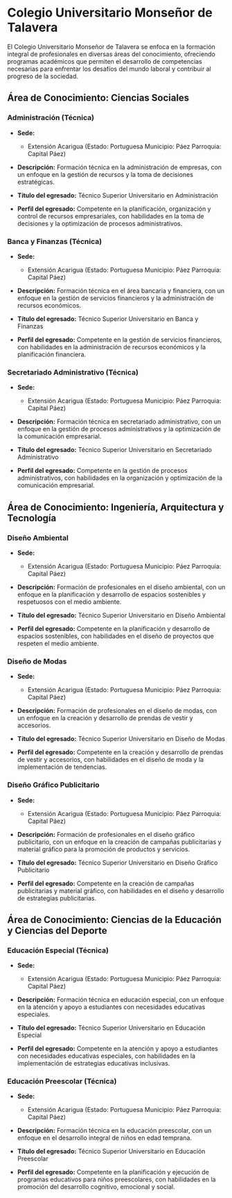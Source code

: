 # Colegio Universitario Monseñor de Talavera

El Colegio Universitario Monseñor de Talavera se enfoca en la formación integral de profesionales en diversas áreas del conocimiento, ofreciendo programas académicos que permiten el desarrollo de competencias necesarias para enfrentar los desafíos del mundo laboral y contribuir al progreso de la sociedad.

## Área de Conocimiento: Ciencias Sociales

### Administración (Técnica)

* **Sede:** 
  * Extensión Acarigua (Estado: Portuguesa Municipio: Páez Parroquia: Capital Páez)

* **Descripción:** 
  Formación técnica en la administración de empresas, con un enfoque en la gestión de recursos y la toma de decisiones estratégicas.

* **Título del egresado:** 
  Técnico Superior Universitario en Administración

* **Perfil del egresado:** 
  Competente en la planificación, organización y control de recursos empresariales, con habilidades en la toma de decisiones y la optimización de procesos administrativos.

### Banca y Finanzas (Técnica)

* **Sede:** 
  * Extensión Acarigua (Estado: Portuguesa Municipio: Páez Parroquia: Capital Páez)

* **Descripción:** 
  Formación técnica en el área bancaria y financiera, con un enfoque en la gestión de servicios financieros y la administración de recursos económicos.

* **Título del egresado:** 
  Técnico Superior Universitario en Banca y Finanzas

* **Perfil del egresado:** 
  Competente en la gestión de servicios financieros, con habilidades en la administración de recursos económicos y la planificación financiera.

### Secretariado Administrativo (Técnica)

* **Sede:** 
  * Extensión Acarigua (Estado: Portuguesa Municipio: Páez Parroquia: Capital Páez)

* **Descripción:** 
  Formación técnica en secretariado administrativo, con un enfoque en la gestión de procesos administrativos y la optimización de la comunicación empresarial.

* **Título del egresado:** 
  Técnico Superior Universitario en Secretariado Administrativo

* **Perfil del egresado:** 
  Competente en la gestión de procesos administrativos, con habilidades en la organización y optimización de la comunicación empresarial.

## Área de Conocimiento: Ingeniería, Arquitectura y Tecnología

### Diseño Ambiental

* **Sede:** 
  * Extensión Acarigua (Estado: Portuguesa Municipio: Páez Parroquia: Capital Páez)

* **Descripción:** 
  Formación de profesionales en el diseño ambiental, con un enfoque en la planificación y desarrollo de espacios sostenibles y respetuosos con el medio ambiente.

* **Título del egresado:** 
  Técnico Superior Universitario en Diseño Ambiental

* **Perfil del egresado:** 
  Competente en la planificación y desarrollo de espacios sostenibles, con habilidades en el diseño de proyectos que respeten el medio ambiente.

### Diseño de Modas

* **Sede:** 
  * Extensión Acarigua (Estado: Portuguesa Municipio: Páez Parroquia: Capital Páez)

* **Descripción:** 
  Formación de profesionales en el diseño de modas, con un enfoque en la creación y desarrollo de prendas de vestir y accesorios.

* **Título del egresado:** 
  Técnico Superior Universitario en Diseño de Modas

* **Perfil del egresado:** 
  Competente en la creación y desarrollo de prendas de vestir y accesorios, con habilidades en el diseño de moda y la implementación de tendencias.

### Diseño Gráfico Publicitario

* **Sede:** 
  * Extensión Acarigua (Estado: Portuguesa Municipio: Páez Parroquia: Capital Páez)

* **Descripción:** 
  Formación de profesionales en el diseño gráfico publicitario, con un enfoque en la creación de campañas publicitarias y material gráfico para la promoción de productos y servicios.

* **Título del egresado:** 
  Técnico Superior Universitario en Diseño Gráfico Publicitario

* **Perfil del egresado:** 
  Competente en la creación de campañas publicitarias y material gráfico, con habilidades en el diseño y desarrollo de estrategias publicitarias.

## Área de Conocimiento: Ciencias de la Educación y Ciencias del Deporte

### Educación Especial (Técnica)

* **Sede:** 
  * Extensión Acarigua (Estado: Portuguesa Municipio: Páez Parroquia: Capital Páez)

* **Descripción:** 
  Formación técnica en educación especial, con un enfoque en la atención y apoyo a estudiantes con necesidades educativas especiales.

* **Título del egresado:** 
  Técnico Superior Universitario en Educación Especial

* **Perfil del egresado:** 
  Competente en la atención y apoyo a estudiantes con necesidades educativas especiales, con habilidades en la implementación de estrategias educativas inclusivas.

### Educación Preescolar (Técnica)

* **Sede:** 
  * Extensión Acarigua (Estado: Portuguesa Municipio: Páez Parroquia: Capital Páez)

* **Descripción:** 
  Formación técnica en la educación preescolar, con un enfoque en el desarrollo integral de niños en edad temprana.

* **Título del egresado:** 
  Técnico Superior Universitario en Educación Preescolar

* **Perfil del egresado:** 
  Competente en la planificación y ejecución de programas educativos para niños preescolares, con habilidades en la promoción del desarrollo cognitivo, emocional y social.
